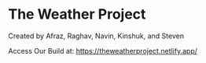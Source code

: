 # The Weather Project

Created by Afraz, Raghav, Navin, Kinshuk, and Steven

Access Our Build at: https://theweatherproject.netlify.app/
